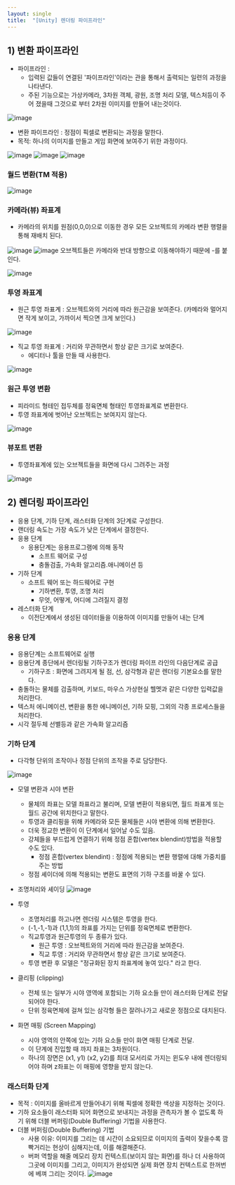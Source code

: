 ```yaml
---
layout: single
title:  "[Unity] 렌더링 파이프라인"
---
```



## 1) 변환 파이프라인
- 파이프라인 : 
    - 입력된 값들이 연결된 '파이프라인'이라는 관을 통해서 출력되는 일련의 과정을 나타낸다.
    - 주된 기능으로는 가상카메라, 3차원 객체, 광원, 조명 처리 모델, 텍스처등이 주어 졌을때 그것으로 부터 2차원 이미지를 만들어 내는것이다.

 ![image](https://user-images.githubusercontent.com/55589616/210695698-1a74cd35-c5b1-4dcc-8268-f05d534f2dea.png)
   
- 변환 파이프라인 : 정점이 픽셀로 변환되는 과정을 말한다.
- 목적: 하나의 이미지를 만들고 게임 화면에 보여주기 위한 과정이다.

![image](https://user-images.githubusercontent.com/55589616/210680843-de839b47-3eeb-4849-b4b9-04b906c57e3f.png)
![image](https://user-images.githubusercontent.com/55589616/210687407-1f3eb03d-47bd-4bef-943a-7ad2f439dbcc.png)
![image](https://user-images.githubusercontent.com/55589616/210687571-1dfb98bf-af69-4a87-85d1-82b14c74049a.png)


### 월드 변환(TM 적용)
![image](https://user-images.githubusercontent.com/55589616/210688110-3f17bf4b-e1ed-4cac-bcb9-c4c86e75ece0.png)


### 카메라(뷰) 좌표계
- 카메라의 위치를 원점(0,0,0)으로 이동한 경우 모든 오브젝트의 카메라 변환 행렬을 통해 재배치 된다.

![image](https://user-images.githubusercontent.com/55589616/210688406-ee2a1c10-2be7-46cb-b6b7-f451d7dc2098.png)
![image](https://user-images.githubusercontent.com/55589616/210690848-b5c187ff-a89d-49f5-b974-5d2a8c1f18e3.png)
오브젝트들은 카메라와 반대 방향으로 이동해야하기 때문에 -를 붙인다.

![image](https://user-images.githubusercontent.com/55589616/210691123-9ffac317-1384-412a-b85a-5089de86d5fa.png)


### 투영 좌표계
- 원근 투영 좌표계 : 오브젝트와의 거리에 따라 원근감을 보여준다. (카메라와 멀어지면 작게 보이고, 가까이서 찍으면 크게 보인다.)

![image](https://user-images.githubusercontent.com/55589616/210691222-a5df37a2-42e0-496c-a7c8-3a44ee08fa83.png)


- 직교 투영 좌표계 : 거리와 무관하면서 항상 같은 크기로 보여준다.
    - 에디터나 툴을 만들 때 사용한다.

![image](https://user-images.githubusercontent.com/55589616/210691555-54994359-d644-4c7b-9bb9-5c4395675640.png)


### 원근 투영 변환
- 피라미드 형테인 접두체를 정육면체 형태인 투영좌표계로 변환한다.
- 투영 좌표계에 벗어난 오브젝트는 보여지지 않는다.

![image](https://user-images.githubusercontent.com/55589616/210691804-fa0175b4-3a21-4a3b-847f-52622dba030d.png)


### 뷰포트 변환
- 투영좌표계에 있는 오브젝트들을 화면에 다시 그려주는 과정

![image](https://user-images.githubusercontent.com/55589616/210692023-6c02fa1c-c411-40ad-b105-1ee605192f97.png)


## 2) 렌더링 파이프라인
- 응용 단계, 기하 단계, 래스터화 단계의 3단계로 구성한다.
- 랜더링 속도는 가장 속도가 낮은 단계에서 결정한다.
- 응용 단계
    - 응용단계는 응용프로그램에 의해 동작
        - 소프트 웨어로 구성
        - 충돌검출, 가속화 알고리즘.애니메이션 등
- 기하 단계
    - 소프트 웨어 또는 하드웨어로 구현
        - 기하변환, 투영, 조명 처리
        - 무엇, 어떻게, 어디에 그려질지 결정
- 레스터화 단계
    - 이전단계에서 생성된 데이터들을 이용하여 이미지를 만들어 내는 단계


### 응용 단계
- 응용단계는 소프트웨어로 실행
- 응용단계 종단에서 렌더링될 기하구조가 렌더링 파이프 라인의 다음단계로 공급
    - 기하구조 : 화면에 그려지게 될 점, 선, 삼각형과 같은 렌더링 기본요소를 말한다.
- 충돌하는 물체를 검출하며, 키보드, 마우스 가상현실 헬멧과 같은 다양한 입력값을 처리한다.
- 텍스처 에니메이션, 변환을 통한 에니메이션, 기하 모핑, 그외의 각종 프로세스들을 처리한다.
- 시각 절두체 선별등과 같은 가속화 알고리즘


### 기하 단계
- 다각형 단위의 조작이나 정점 단위의 조작을 주로 담당한다.

![image](https://user-images.githubusercontent.com/55589616/210696574-5e0e8e87-cd41-4011-a842-26640f149143.png)

- 모델 변환과 시야 변환
    - 물체의 좌표는 모델 좌표라고 불리며, 모델 변환이 적용되면, 월드 좌표계 또는 월드 공간에 위치한다고 말한다.
    - 투영과 클리핑을 위해 카메라와 모든 물체들은 시야 변환에 의해 변환한다.
    - 더욱 정교한 변환이 이 단계에서 일어날 수도 있음.
    - 강체들을 부드럽게 연결하기 위해 정점 혼합(vertex blendint)방법을 적용할 수도 있다.
        - 정점 혼합(vertex blendint) : 정점에 적용되는 변환 행렬에 대해 가중치를 주는 방법
    - 정점 셰이더에 의해 적용되는 변환도 표면의 기하 구조를 바꿀 수 있다.


- 조명처리와 셰이딩
![image](https://user-images.githubusercontent.com/55589616/210697648-68abaddf-3346-4076-98a9-f98b7862e190.png)

- 투영
    - 조명처리를 하고나면 렌더링 시스템은 투영을 한다.
    - (-1,-1,-1)과 (1,1,1)의 좌표를 가지는 단위를 정육면체로 변환한다.
    - 직교투영과 원근투영의 두 종류가 있다.
        - 원근 투영 : 오브젝트와의 거리에 따라 원근감을 보여준다.
        - 직교 투영 : 거리와 무관하면서 항상 같은 크기로 보여준다.
    - 투영 변환 후 모델은 "정규화된 장치 좌표계에 놓여 있다." 라고 한다.

- 클리핑 (clipping)
    - 전체 또는 일부가 시야 영역에 포함되는 기하 요소들 만이 래스터화 단계로 전달 되어야 한다.
    - 단위 정육면체에 걸쳐 있는 삼각형 들은 잘려나가고 새로운 정점으로 대치된다. 

- 화면 매핑 (Screen Mapping)
    - 시야 영역의 안쪽에 있는 기하 요소들 만이 화면 매핑 단계로 전달.
    - 이 단계에 진입할 때 까지 좌표는 3차원이다.
    - 하나의 장면은 (x1, y1) (x2, y2)를 최대 모서리로 가지는 윈도우 내에 렌더링되어야 하며 z좌표는 이 매핑에 영향을 받지 않는다.


### 래스터화 단계
- 목적 : 이미지를 올바르게 만들어내기 위해 픽셀에 정확한 색상을 지정하는 것이다.
- 기하 요소들이 래스터화 되어 화면으로 보내지는 과정을 관측자가 볼 수 없도록 하기 위해 더블 버퍼링(Double Buffering) 기법을 사용한다.
- 더블 버퍼링(Double Buffering) 기법
    - 사용 이유: 이미지를 그리는 데 시간이 소요되므로 이미지의 출력이 잦을수록 깜빡거리는 현상이 심해지는데, 이를 해결해준다.
    - 버퍼 역할을 해줄 메모리 장치 컨텍스트(보이지 않는 화면)를 하나 더 사용하여 그곳에 이미지를 그리고, 이미지가 완성되면 실제 화면 장치 컨텍스트로 한꺼번에 베껴 그리는 것이다. 
![image](https://user-images.githubusercontent.com/55589616/210699149-f5abb5a7-966c-4aed-a914-da790963577e.png)        
